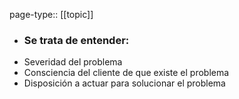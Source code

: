 page-type:: [[topic]]
- ### Se trata de entender:

* Severidad  del problema
* Consciencia  del cliente de que existe el problema
* Disposición a actuar para solucionar el problema


